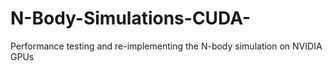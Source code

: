 # N-Body-Simulations-CUDA-
Performance testing and re-implementing the N-body simulation on NVIDIA GPUs
